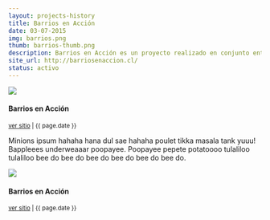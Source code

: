 ```yaml
---
layout: projects-history
title: Barrios en Acción
date: 03-07-2015
img: barrios.png
thumb: barrios-thumb.png
description: Barrios en Acción es un proyecto realizado en conjunto entre CiudadViva y Ciudadano Inteligente promover la participación de la comunidad en estrategias de prevención a través de la identificación de problemas de convivencia y entorno urbano.
site_url: http://barriosenaccion.cl/
status: activo
---
```


<div class="project-history">
  <div class="row">
    <div class="container">
      <div class="col-md-7"><img src="http://placehold.it/530x265"></div>
      <div class="col-md-5">
        <h4>Barrios en Acción</h4>
        <small><a href="/">ver sitio</a> | {{ page.date }}</small>
        <p>Minions ipsum hahaha hana dul sae hahaha poulet tikka masala tank yuuu! Bappleees underweaaar poopayee. Poopayee pepete potatoooo tulaliloo tulaliloo bee do bee do bee do bee do bee do bee do.</p>
      </div>
    </div>
  </div>

  <div class="row">
    <div class="container">
      <div class="col-md-7 browser"><img src="http://placehold.it/530x265"></div>
      <div class="col-md-5"><h4>Barrios en Acción</h4>
        <small><a href="/">ver sitio</a> | {{ page.date }}</small>
      </div>
    </div>
  </div>
</div>